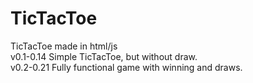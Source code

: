 # TicTacToe <br>
TicTacToe made in html/js <br>
v0.1-0.14 Simple TicTacToe, but without draw. <br>
v0.2-0.21 Fully functional game with winning and draws. <br>
